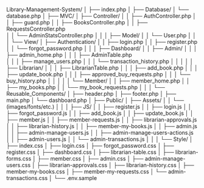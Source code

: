 Library-Management-System/
│
├── index.php
│
├── Database/
│   └── database.php
│
├── MVC/
│   ├── Controller/
│   │   ├── AuthController.php
│   │   ├── guard.php
│   │   ├── BooksController.php
│   │   ├── RequestsController.php          
│   │   └── AdminStatsController.php
│   │
│   ├── Model/
│   │   └── User.php
│   │
│   └── View/
│       ├── Authentication/
│       │   ├── login.php
│       │   ├── register.php
│       │   └── forgot_password.php
│       │
│       ├── Dashboard/
│       │   ├── Admin/
│       │   │   ├── admin_home.php
│       │   │   ├── AdminTable.php          
│       │   │   ├── manage_users.php
│       │   │   └── transaction_history.php
│       │   │
│       │   ├── Librarian/
│       │   │   ├── LibrarianTable.php
│       │   │   ├── add_book.php
│       │   │   ├── update_book.php
│       │   │   ├── approved_buy_requests.php
│       │   │   └── buy_history.php
│       │   │
│       │   └── Member/
│       │       ├── member_home.php
│       │       ├── my_books.php
│       │       └── my_book_requests.php
│       │
│       └── Reusable_Components/
│           ├── header.php
│           ├── footer.php
│           ├── main.php
│           └── dashboard.php
│
├── Public/
│   ├── Assets/
│   │   └── (images/fonts/etc.)
│   │
│   ├── JS/
│   │   ├── register.js
│   │   ├── login.js
│   │   ├── forgot_password.js
│   │   ├── add_book.js
│   │   ├── update_book.js
│   │   ├── member.js
│   │   ├── member-requests.js
│   │   ├── librarian-approvals.js
│   │   ├── librarian-history.js
│   │   ├── member-my-books.js
│   │   ├── admin.js
│   │   ├── admin-manage-users.js
│   │   ├── admin-manage-users-actions.js
│   │   ├── admin-users.js
│   │   └── admin-transactions.js
│   │
│   └── Style/
│       ├── index.css
│       ├── login.css
│       ├── forgot_password.css
│       ├── register.css
│       ├── dashboard.css
│       ├── librarian-table.css
│       ├── librarian-forms.css
│       ├── member.css
│       ├── admin.css
│       ├── admin-manage-users.css
│       ├── librarian-approvals.css
│       ├── librarian-history.css
│       ├── member-my-books.css
│       ├── member-my-requests.css
│       └── admin-transactions.css
│
└── .env.sample
